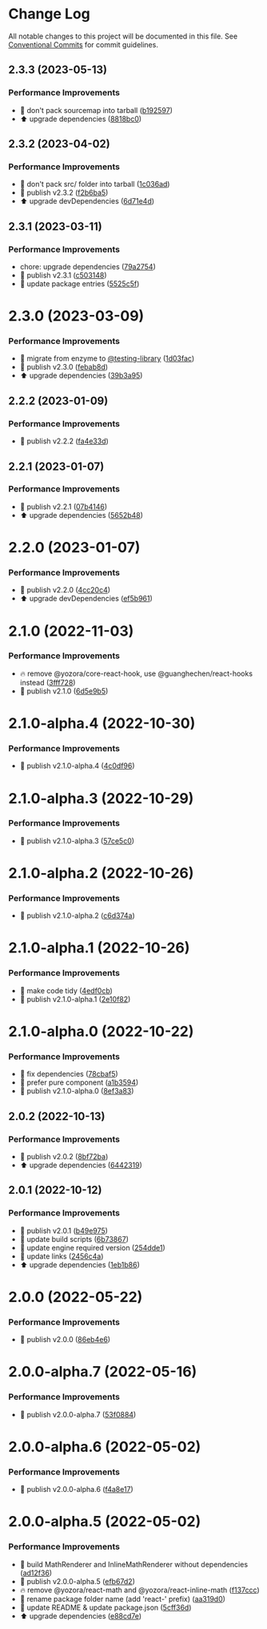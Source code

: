 # Change Log

All notable changes to this project will be documented in this file.
See [Conventional Commits](https://conventionalcommits.org) for commit guidelines.

## 2.3.3 (2023-05-13)


### Performance Improvements

* 🔧 don't pack sourcemap into tarball ([b192597](https://github.com/yozorajs/yozora-react/commit/b1925978827e8479044c2b31a633548c38b63efb))
* ⬆️ upgrade dependencies ([8818bc0](https://github.com/yozorajs/yozora-react/commit/8818bc06a1cd2906583e5adbd8552eb9892f5ef8))



## 2.3.2 (2023-04-02)


### Performance Improvements

* 🔧 don't pack src/ folder into tarball ([1c036ad](https://github.com/yozorajs/yozora-react/commit/1c036ad9e5b09975fdb9a787f4b83e06be2866f4))
* 🔖 publish v2.3.2 ([f2b6ba5](https://github.com/yozorajs/yozora-react/commit/f2b6ba56eec93411db671614edd0e6ea68ff7491))
* ⬆️ upgrade devDependencies ([6d71e4d](https://github.com/yozorajs/yozora-react/commit/6d71e4d2b326de0e0c4f517273d487022e407e3d))



## 2.3.1 (2023-03-11)


### Performance Improvements

*  chore: upgrade dependencies ([79a2754](https://github.com/yozorajs/yozora-react/commit/79a275482533ee0677e4499c79b3f9d7421eff43))
* 🔖 publish v2.3.1 ([c503148](https://github.com/yozorajs/yozora-react/commit/c50314861134a9357ba33b1c39b8a82fbb7f106e))
* 🔧 update package entries ([5525c5f](https://github.com/yozorajs/yozora-react/commit/5525c5fa133bf70f5d83a6545ad2199aa4b1712c))



# 2.3.0 (2023-03-09)


### Performance Improvements

* 🔧 migrate from enzyme to [@testing-library](https://github.com/testing-library) ([1d03fac](https://github.com/yozorajs/yozora-react/commit/1d03fac64eea0de1846253c075dba9689fa25c46))
* 🔖 publish v2.3.0 ([febab8d](https://github.com/yozorajs/yozora-react/commit/febab8d51583ffd4f088e6ee4d661bff3ac1c1cf))
* ⬆️ upgrade dependencies ([39b3a95](https://github.com/yozorajs/yozora-react/commit/39b3a9555e92628acb6c866c40fecaa5a8157044))



## 2.2.2 (2023-01-09)


### Performance Improvements

* 🔖 publish v2.2.2 ([fa4e33d](https://github.com/yozorajs/yozora-react/commit/fa4e33d9a3fa2ebf534053f1f8d19a72dabdcd33))



## 2.2.1 (2023-01-07)


### Performance Improvements

* 🔖 publish v2.2.1 ([07b4146](https://github.com/yozorajs/yozora-react/commit/07b414685b2f2a75b3fdaffa8d10e3a165d3ad5a))
* ⬆️ upgrade dependencies ([5652b48](https://github.com/yozorajs/yozora-react/commit/5652b4867df6e61767552bf8853e0b42a7399b09))



# 2.2.0 (2023-01-07)


### Performance Improvements

* 🔖 publish v2.2.0 ([4cc20c4](https://github.com/yozorajs/yozora-react/commit/4cc20c40ec215c069f8f0bbc90e6f9b450b70dcd))
* ⬆️ upgrade devDependencies ([ef5b961](https://github.com/yozorajs/yozora-react/commit/ef5b961a659cf41dfee01acc9b69112e509f152c))



# 2.1.0 (2022-11-03)


### Performance Improvements

* :fire:  remove @yozora/core-react-hook, use @guanghechen/react-hooks instead ([3fff728](https://github.com/yozorajs/yozora-react/commit/3fff72897c93542175816572638404fe2d4eaa17))
* 🔖 publish v2.1.0 ([6d5e9b5](https://github.com/yozorajs/yozora-react/commit/6d5e9b54d0b64b2cde28278f235a085bbad3372d))



# 2.1.0-alpha.4 (2022-10-30)


### Performance Improvements

* 🔖 publish v2.1.0-alpha.4 ([4c0df96](https://github.com/yozorajs/yozora-react/commit/4c0df968757f2d6d2e259dfe31167aeb6725c2e5))



# 2.1.0-alpha.3 (2022-10-29)


### Performance Improvements

* 🔖 publish v2.1.0-alpha.3 ([57ce5c0](https://github.com/yozorajs/yozora-react/commit/57ce5c0e4f669dc66975560ec7aa46d181727937))



# 2.1.0-alpha.2 (2022-10-26)


### Performance Improvements

* 🔖 publish v2.1.0-alpha.2 ([c6d374a](https://github.com/yozorajs/yozora-react/commit/c6d374a2e797156038a4cec3020d7c3e84351034))



# 2.1.0-alpha.1 (2022-10-26)


### Performance Improvements

* 🎨 make code tidy ([4edf0cb](https://github.com/yozorajs/yozora-react/commit/4edf0cb471de510d3cc67fdc6afdf1736bac083e))
* 🔖 publish v2.1.0-alpha.1 ([2e10f82](https://github.com/yozorajs/yozora-react/commit/2e10f82951825170adc1d03c664b0a357378312f))



# 2.1.0-alpha.0 (2022-10-22)


### Performance Improvements

* 🔧 fix dependencies ([78cbaf5](https://github.com/yozorajs/yozora-react/commit/78cbaf55a296c9117f1b104fb207837fe1045289))
* 🎨 prefer pure component ([a1b3594](https://github.com/yozorajs/yozora-react/commit/a1b3594b85d9bcaf16b2757d8c44c9988b639b51))
* 🔖 publish v2.1.0-alpha.0 ([8ef3a83](https://github.com/yozorajs/yozora-react/commit/8ef3a8329b8a0937e5fdc22f0d8829ebec44e322))



## 2.0.2 (2022-10-13)


### Performance Improvements

* 🔖 publish v2.0.2 ([8bf72ba](https://github.com/yozorajs/yozora-react/commit/8bf72ba5e21cf337c96d814c1f9e069516ced887))
* ⬆️ upgrade dependencies ([6442319](https://github.com/yozorajs/yozora-react/commit/64423199b88f7c3e4fe9bef8673d992b1c764cf5))



## 2.0.1 (2022-10-12)


### Performance Improvements

* 🔖 publish v2.0.1 ([b49e975](https://github.com/yozorajs/yozora-react/commit/b49e9754bd287ca8f3038bf785cce9d735ad1e85))
* 🔧 update build scripts ([6b73867](https://github.com/yozorajs/yozora-react/commit/6b73867d816a07020a2b32f268569dd5f7b82384))
* 🔧 update engine required version ([254dde1](https://github.com/yozorajs/yozora-react/commit/254dde148f7a332c9d659f9ffce9b8f652cfde0c))
* 📝 update links ([2456c4a](https://github.com/yozorajs/yozora-react/commit/2456c4a6c5818d41aa61ba312644b594b12a86eb))
* ⬆️ upgrade dependencies ([1eb1b86](https://github.com/yozorajs/yozora-react/commit/1eb1b8694ac28f1fea9f541554429b7edd6c8799))



# 2.0.0 (2022-05-22)


### Performance Improvements

* 🔖 publish v2.0.0 ([86eb4e6](https://github.com/yozorajs/yozora-react/commit/86eb4e62380b39f2cec8f4cc4ae370689689dac8))



# 2.0.0-alpha.7 (2022-05-16)


### Performance Improvements

* 🔖 publish v2.0.0-alpha.7 ([53f0884](https://github.com/yozorajs/yozora-react/commit/53f0884eb739e19fa3f9318a1b29ee49c4582cf6))



# 2.0.0-alpha.6 (2022-05-02)


### Performance Improvements

* 🔖 publish v2.0.0-alpha.6 ([f4a8e17](https://github.com/yozorajs/yozora-react/commit/f4a8e170f74b540e364928e90b4d0686ea33cf5d))



# 2.0.0-alpha.5 (2022-05-02)


### Performance Improvements

* 🎨 build MathRenderer and InlineMathRenderer without dependencies ([ad12f36](https://github.com/yozorajs/yozora-react/commit/ad12f3606911e674121532acb0c4e9a9542d275d))
* 🔖 publish v2.0.0-alpha.5 ([efb67d2](https://github.com/yozorajs/yozora-react/commit/efb67d2d36bb5cee5fa5eaf2a7abe6b06678a719))
* 🔥 remove @yozora/react-math and @yozora/react-inline-math ([f137ccc](https://github.com/yozorajs/yozora-react/commit/f137cccb89b05773fb1ea2c17cd8d839c23291b2))
* 🚚 rename package folder name (add 'react-' prefix) ([aa319d0](https://github.com/yozorajs/yozora-react/commit/aa319d05a1e406eb1d2954ff47289530573f2150))
* 📝 update README & update package.json ([5cff36d](https://github.com/yozorajs/yozora-react/commit/5cff36ddd9cdf293b83bcd9850a0fc8fc11b5d32))
* ⬆️ upgrade dependencies ([e88cd7e](https://github.com/yozorajs/yozora-react/commit/e88cd7eebf7ffa56cc476c761df9864f8455d278))
